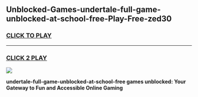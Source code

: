 
## Unblocked-Games-undertale-full-game-unblocked-at-school-free-Play-Free-zed30
<h3>
<a href="https://premium76.site?title=undertale-full-game-unblocked-at-school-free&ref=19M">CLICK TO PLAY</a></h3>
<hr>

<h3>
<a href="https://premium76.site?title=undertale-full-game-unblocked-at-school-free&ref=19M">CLICK 2 PLAY</a>
  
</h3>

<a href="https://premium76.site?title=undertale-full-game-unblocked-at-school-free&ref=19M"><img src="https://clearcache.store/games.png"></a>


**undertale-full-game-unblocked-at-school-free games unblocked: Your Gateway to Fun and Accessible Online Gaming**

